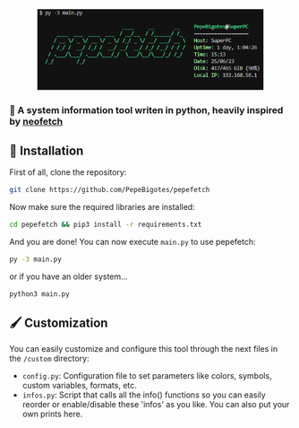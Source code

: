 <div align="center">
<img src="preview.png" width=80%>
</div>

### 📜 A system information tool writen in python, heavily inspired by [neofetch](https://github.com/dylanaraps/neofetch)  

## 🔧 Installation

First of all, clone the repository:  

```bash
git clone https://github.com/PepeBigotes/pepefetch
```

Now make sure the required libraries are installed:  

```bash
cd pepefetch && pip3 install -r requirements.txt
```

And you are done! You can now execute `main.py` to use pepefetch:  

```bash
py -3 main.py
```

or if you have an older system...

```bash
python3 main.py
```

## 🖌 Customization

You can easily customize and configure this tool through the next files in the `/custom` directory:

- `config.py`: Configuration file to set parameters like colors, symbols, custom variables, formats, etc.  
- `infos.py`: Script that calls all the info() functions so you can easily reorder or enable/disable these 'infos' as you like. You can also put your own prints here.  
